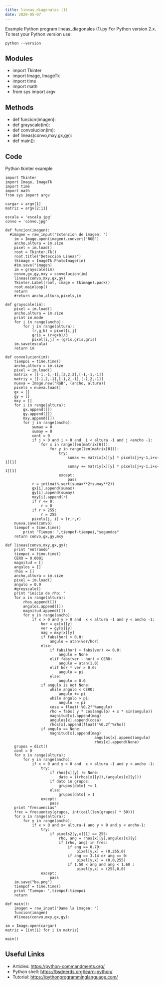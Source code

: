 ```yaml
---
title: lineas_diagonales (1)
date: 2020-05-07
---
```

Example Python program lineas_diagonales (1).py
For Python version 2.x.
To test your Python version use:

    python --version

## Modules

* import Tkinter
* import Image, ImageTk
* import time
* import math
* from sys import argv

## Methods

* def funcion(imagen):
* def grayscale(im):
* def convolucion(im):
* def lineas(convo,mxy,gx,gy):
* def main():

## Code

Python tkinter example

    import Tkinter
    import Image, ImageTk
    import time
    import math
    from sys import argv
    
    cargar = argv[1]
    matriz = argv[2:11]
    
    escala = 'escala.jpg'
    convo = 'convo.jpg'
    
    def funcion(imagen):
      #imagen = raw_input("Extencion de imagen: ")
    	im = Image.open(imagen).convert("RGB")
    	ancho,altura = im.size
    	pixel = im.load()
    	root = Tkinter.Tk()
    	root.title("Deteccion Lineas")
    	tkimage = ImageTk.PhotoImage(im)
    	#im.save("imagen)
    	im = grayscale(im)
    	convo,gx,gy,mxy = convolucion(im)
    	lineas(convo,mxy,gx,gy)
    	Tkinter.Label(root, image = tkimage).pack()
    	root.mainloop()
    	return
    	#return ancho,altura,pixels,im
    	
    def grayscale(im):
    	pixel = im.load()
    	ancho,altura = im.size
    	print im.mode
    	for i in range(ancho):
    		for j in range(altura):
    			(r,g,b) = pixel[i,j]
    			gris = (r+g+b)/3
    			pixel[i,j] = (gris,gris,gris)
    	im.save(escala)
    	return im
     	
    def convolucion(im):
    	tiempoi = time.time()
    	ancho,altura = im.size
    	pixel = im.load() 
    	matrix = [[-1,-1,-1],[2,2,2],[-1,-1,-1]]
    	matriy = [[-1,2,-1],[-1,2,-1],[-1,2,-1]]
    	nueva = Image.new("RGB", (ancho, altura))
    	pixels = nueva.load()
    	gx = []
    	gy = []
    	mxy = []
    	for i in range(altura):
    		gx.append([])
    		gy.append([])
    		mxy.append([])
    		for j in range(ancho):
    			sumax = 0
    			sumay = 0
    			cont = 0
    			if j > 0 and i > 0 and  i < altura -1 and j <ancho -1:             
    				for x in range(len(matrix[0])):
    					for y in range(len(matrix[0])):
    						try:
    							sumax += matrix[x][y] * pixels[j+y-1,i+x-1][1]
    							sumay += matriy[x][y] * pixels[j+y-1,i+x-1][1]		
    						except:
    							pass
    			r = int(math.sqrt(sumax**2+sumay**2)) 
    			gx[i].append(sumax)
    			gy[i].append(sumay)
    			mxy[i].append(r)
    			if r <= 0:
    				r = 0
    			if r > 255:
    				r = 255	
    			pixels[j, i] = (r,r,r)	
    	nueva.save(convo)
    	tiempof = time.time()
            print "Tiempo: ",tiempof-tiempoi,"segundos"
    	return convo,gx,gy,mxy
    	
    def lineas(convo,mxy,gx,gy):
    	print "entrando"
    	tiempoi = time.time()
    	CERO = 0.0001 
    	magnitud = []  
    	angulos = [] 
    	rhos = [] 
    	ancho,altura = im.size
    	pixel = im.load() 
    	angulo = 0.0
    	#greyscale()
    	print "inicio de rho: "
    	for x in range(altura):
    		rhos.append([])
    		angulos.append([])
    		magnitud.append([])
    		for y in range(ancho):
    			if x > 0 and y > 0 and  x < altura -1 and y < ancho -1:
    				hor = gx[x][y]
    				ver = gy[x][y]
    				mag = mxy[x][y]
    				if fabs(hor) > 0.0:
    					angulo = atan(ver/hor)
    				else:
    					if fabs(hor) + fabs(ver) <= 0.0:
    						angulo = None
    					elif fabs(ver - hor) < CERO: 
    						angulo = atan(1.0)
    					elif hor * ver > 0.0:
    						angulo = pi 
    					else:
    						angulo = 0.0	
    				if angulo is not None:
     					while angulo < CERO:
    						angulo += pi
    					while angulo > pi:
    						angulo -= pi
    					cosa = float('%0.2f'%angulo)
    					rho = fabs( y * cos(angulo) + x * sin(angulo))
    					magnitud[x].append(mag)                                    
    					angulos[x].append(cosa)
    					rhos[x].append(float('%0.2f'%rho)) 
    				if angulo == None:
    					magnitud[x].append(mag)
                                            angulos[x].append(angulo)
                                            rhos[x].append(None)		
    	grupos = dict()
    	cont = 0
    	for x in range(altura):
    		for y in range(ancho):
    			if x > 0 and y > 0 and  x < altura -1 and y < ancho -1:
    				try:
    					if rhos[x][y] != None:
    						dato = ((rhos[x][y]),(angulos[x][y]))
    					if dato in grupos:
    						grupos[dato] += 1 
    					else:
    						grupos[dato] = 1
    				except:
    					pass
    	print "frecuencias"			
    	frec = frecuentes(grupos, int(ceil(len(grupos) * 50))) 
    	for x in range(altura):
    		for y in range(ancho):
    			if x > 0 and x< altura-1 and y > 0 and y < ancho-1:
    				try:
    					if pixels2[y,x][1] == 255:
    						rho, ang = rhos[x][y],angulos[x][y]
    						if (rho, ang) in frec:
    							if ang == 0.79:
    								pixel[y,x] = (0,255,0)
    							if ang == 3.14 or ang == 0:
    								pixel[y,x] = (0,0,255)
    							if 1.50 < ang and ang < 1.60 :
    								pixel[y,x] = (255,0,0)
    				except:
    					pass
    	im.save("ba.png")						 
    	tiempof = time.time()
    	print "Tiempo: ",tiempof-tiempoi
    	return 
    	
    def main():
    	imagen = raw_input("Dame la imagen: ")
    	funcion(imagen)
    	#lineas(convo,mxy,gx,gy):
    	
    im = Image.open(cargar)
    matriz = [int(i) for i in matriz]
    
    main()

## Useful Links

- Articles: https://python-commandments.org/
- Python shell: https://bsdnerds.org/learn-python/
- Tutorial: https://pythonprogramminglanguage.com/
